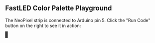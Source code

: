 ## FastLED Color Palette Playground 

The NeoPixel strip is connected to Arduino pin 5. 
Click the "Run Code" button on the right to see it in action:

<span style="background: #333; padding: 4px 4px 0;">
  <wokwi-neopixel pin="5" pixel="0"></wokwi-neopixel>
  <wokwi-neopixel pin="5" pixel="1"></wokwi-neopixel>
  <wokwi-neopixel pin="5" pixel="2"></wokwi-neopixel>
  <wokwi-neopixel pin="5" pixel="3"></wokwi-neopixel>
  <wokwi-neopixel pin="5" pixel="4"></wokwi-neopixel>
  <wokwi-neopixel pin="5" pixel="5"></wokwi-neopixel>
  <wokwi-neopixel pin="5" pixel="6"></wokwi-neopixel>
  <wokwi-neopixel pin="5" pixel="7"></wokwi-neopixel>
  <wokwi-neopixel pin="5" pixel="8"></wokwi-neopixel>
  <wokwi-neopixel pin="5" pixel="9"></wokwi-neopixel>
  <wokwi-neopixel pin="5" pixel="10"></wokwi-neopixel>
  <wokwi-neopixel pin="5" pixel="11"></wokwi-neopixel>
  <wokwi-neopixel pin="5" pixel="12"></wokwi-neopixel>
  <wokwi-neopixel pin="5" pixel="13"></wokwi-neopixel>
  <wokwi-neopixel pin="5" pixel="14"></wokwi-neopixel>
  <wokwi-neopixel pin="5" pixel="15"></wokwi-neopixel>
</span>
